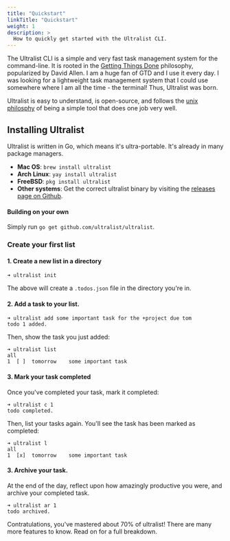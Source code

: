 ```yaml
---
title: "Quickstart"
linkTitle: "Quickstart"
weight: 1
description: >
  How to quickly get started with the Ultralist CLI.
---
```

The Ultralist CLI is a simple and very fast task management system for the command-line.  It is rooted in the [Getting Things Done](https://gettingthingsdone.com/what-is-gtd/) philosophy, popularized by David Allen.  I am a huge fan of GTD and I use it every day.  I was looking for a lightweight task management system that I could use somewhere where I am all the time - the terminal!  Thus, Ultralist was born.

Ultralist is easy to understand, is open-source, and follows the [unix philosphy](https://en.wikipedia.org/wiki/Unix_philosophy) of being a simple tool that does one job very well.


## Installing Ultralist

Ultralist is written in Go, which means it's ultra-portable.  It's already in many package managers.

* **Mac OS**: `brew install ultralist`
* **Arch Linux**: `yay install ultralist`
* **FreeBSD**: `pkg install ultralist`
* **Other systems**: Get the correct ultralist binary by visiting the [releases page on Github](https://github.com/ultralist/ultralist/releases).

#### Building on your own

Simply run `go get github.com/ultralist/ultralist`.


### Create your first list

#### 1. Create a new list in a directory

```
➜ ultralist init
```

The above will create a `.todos.json` file in the directory you're in.


#### 2. Add a task to your list.

```
➜ ultralist add some important task for the +project due tom
todo 1 added.
```

Then, show the task you just added:

```
➜ ultralist list
all
1  [ ]  tomorrow    some important task
```

#### 3. Mark your task completed

Once you've completed your task, mark it completed:

```
➜ ultralist c 1
todo completed.
```

Then, list your tasks again.  You'll see the task has been marked as completed:

```
➜ ultralist l
all
1  [x]  tomorrow    some important task
```

#### 3. Archive your task.

At the end of the day, reflect upon how amazingly productive you were, and archive your completed task.

```
➜ ultralist ar 1
todo archived.
```

Contratulations, you've mastered about 70% of ultralist!  There are many more features to know.  Read on for a full breakdown.
